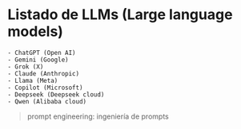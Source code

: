 # Listado de LLMs (Large language models)

    - ChatGPT (Open AI)  
    - Gemini (Google)  
    - Grok (X)  
    - Claude (Anthropic)  
    - Llama (Meta)  
    - Copilot (Microsoft)  
    - Deepseek (Deepseek cloud)  
    - Qwen (Alibaba cloud)   

> prompt engineering: ingeniería de prompts  
